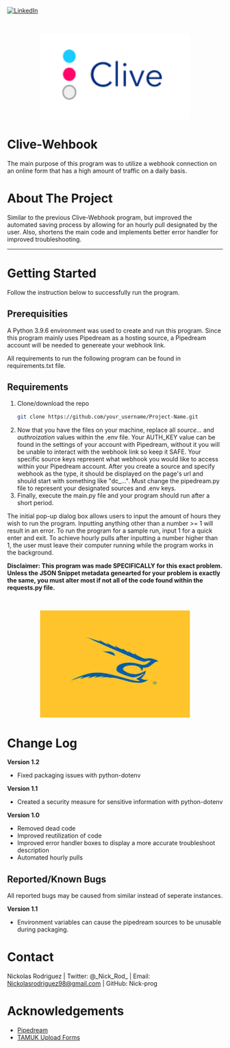[![LinkedIn][linkedin-shield]][linkedin-url]

<br />
 <p align="center">
  <a href="https://github.com/Nick-Prog/Clive-Webhook">
    <img src="images/Clive-1.png" alt="Logo" width="350" height="200">
  </a>
   </p>
</p>

# Clive-Wehbook
The main purpose of this program was to utilize a webhook connection on an online form that has a high amount of traffic on a daily basis. 

# About The Project
Similar to the previous Clive-Webhook program, but improved the automated saving process by allowing for an hourly pull designated by the user. Also, shortens the main code and implements better error handler for improved troubleshooting.

_________________________________________________________________________________________________________________________________________________________________________________

# Getting Started
Follow the instruction below to successfully run the program.

## Prerequisities
A Python 3.9.6 environment was used to create and run this program. Since this program mainly uses Pipedream as a hosting source, a Pipedream account will be needed to genereate your webhook link. 

All requirements to run the following program can be found in requirements.txt file.

## Requirements
 1. Clone/download the repo
    ```sh
    git clone https://github.com/your_username/Project-Name.git
    ```
 2. Now that you have the files on your machine, replace all _source..._ and _authroization_ values within the .env file. Your AUTH_KEY value can be found in the settings of your account with Pipedream, without it you will be unable to interact with the webhook link so keep it SAFE. Your specific source keys represent what webhook you would like to access within your Pipedream account. After you create a source and specify webhook as the type, it should be displayed on the page's url and should start with something like "dc_...". Must change the pipedream.py file to represent your designated sources and .env keys.
 3. Finally, execute the main.py file and your program should run after a short period.
 
The initial pop-up dialog box allows users to input the amount of hours they wish to run the program. Inputting anything other than a number >= 1 will result in an error. To run the program for a sample run, input 1 for a quick enter and exit. To achieve hourly pulls after inputting a number higher than 1, the user must leave their computer running while the program works in the background.

 **Disclaimer: This program was made SPECIFICALLY for this exact problem. Unless the JSON Snippet metadata genearted for your problem is exactly the same, you must alter most if not all of the code found within the requests.py file.**
  
 <br />
  <p align="center">
  <a href="https://github.com/Nick-Prog/Clive-Webhook">
    <img src="images/TAMUK Logo 3.jpg" alt="Logo" width="350" height="250">
  </a>
  </p>
</p>
 
# Change Log

 **Version 1.2**
 * Fixed packaging issues with python-dotenv

 **Version 1.1**
 * Created a security measure for sensitive information with python-dotenv
 
 **Version 1.0**
 * Removed dead code
 * Improved reutilization of code
 * Improved error handler boxes to display a more accurate troubleshoot description
 * Automated hourly pulls
 
 ## Reported/Known Bugs
 All reported bugs may be caused from similar instead of seperate instances.
 
 **Version 1.1**
 * Environment variables can cause the pipedream sources to be unusable during packaging.
  
# Contact
Nickolas Rodriguez | Twitter: @\_Nick_Rod_ | Email: Nickolasrodriguez98@gmail.com | GitHub: Nick-prog

# Acknowledgements
* [Pipedream](https://www.pipedream.com/)
* [TAMUK Upload Forms](https://www.tamuk.edu/enrollment-management/admission/future-students/ftic-transfer/uploaddocs.html)
 
<!--MARKDOWN LINKS & IMAGES -->
 [linkedin-shield]: https://img.shields.io/badge/-LinkedIn-black.svg?style=for-the-badge&logo=linkedin&colorB=555
 [linkedin-url]: https://linkedin.com/in/nickolas-rodriguez-392498197/

